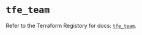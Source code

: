 # `tfe_team`

Refer to the Terraform Registory for docs: [`tfe_team`](https://registry.terraform.io/providers/hashicorp/tfe/0.51.0/docs/resources/team).
